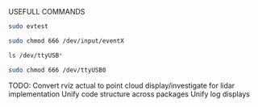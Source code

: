 USEFULL COMMANDS

```bash
sudo evtest
```

```bash
sudo chmod 666 /dev/input/eventX
```

```bash
ls /dev/ttyUSB*
```

```bash
sudo chmod 666 /dev/ttyUSB0
```

TODO:
Convert rviz actual to point cloud display/investigate for lidar implementation
Unify code structure across packages
Unify log displays